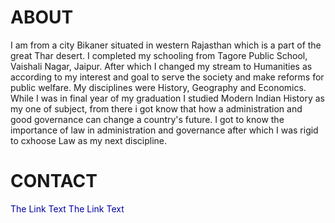 # ABOUT
I am from a city Bikaner situated in western Rajasthan which is a part of the great Thar desert.
I completed my schooling from Tagore Public School, Vaishali Nagar, Jaipur. After which I changed my stream to Humanities as according to my interest and goal to serve the society and make reforms for public welfare.
My disciplines were History, Geography and Economics.
While I was in final year of my graduation I studied Modern Indian History as my one of subject, from there i got know that how a administration and good governance can change a country's future.
I got to know the importance of law in administration and governance after which I was rigid to cxhoose Law as my next discipline.
# CONTACT
<html lang="en">
<head>
</head>
<body>
 <!-- Text link tag - by Facebook -->
 <a href="https://www.facebook.com/surajshrimali12/">The Link Text</a>
</body>
</html>
<!DOCTYPE html>
<html lang="en">
<head>
 <style>
  a:link,a:visited {
   color: #0000A0;
   background-color: #FFFFFF;
   text-decoration: none;
   target-new: none;
  }
  a:hover {
   color: #0000FF;
   background-color: #FFFFC0;
   text-decoration: underline;
   target-new: none;
  }
 </style>
</head>
<body>
 <!-- Text link tag - by Facebook -->
 <a href="https://www.facebook.com/surajshrimali12/">The Link Text</a>
</body>
</html>

